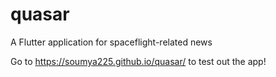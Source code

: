 # quasar
 A Flutter application for spaceflight-related news
 
 Go to https://soumya225.github.io/quasar/ to test out the app!
